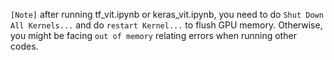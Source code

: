 `[Note]` after running tf_vit.ipynb or keras_vit.ipynb, you need to do `Shut Down All Kernels...` and do `restart Kernel...` to flush GPU memory. Otherwise, you might be facing `out of memory` relating errors when running other codes. 

